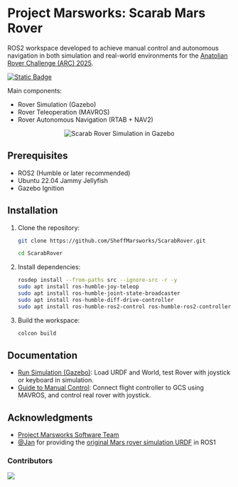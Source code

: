# Project Marsworks: Scarab Mars Rover

ROS2 workspace developed to achieve manual control and autonomous navigation in both simulation and real-world environments for the [Anatolian Rover Challenge (ARC) 2025](https://www.anatolianrover.space/arc-25-missions).

[![Static Badge](https://img.shields.io/badge/Renzo%20Damian-orange?label=Software%20Lead&link=https%3A%2F%2Fgithub.com%2Frenzodamgo)
](https://github.com/renzodamgo)

Main components:

- Rover Simulation (Gazebo)
- Rover Teleoperation (MAVROS)
- Rover Autonomous Navigation (RTAB + NAV2)

<center> <img src="assets/rover_gazebo_depth.gif" alt="Scarab Rover Simulation in Gazebo"> </center>

## Prerequisites

- ROS2 (Humble or later recommended)
- Ubuntu 22.04 Jammy Jellyfish
- Gazebo Ignition

## Installation

1. Clone the repository:

   ```bash
   git clone https://github.com/SheffMarsworks/ScarabRover.git

   cd ScarabRover
   ```

2. Install dependencies:

   ```bash
   rosdep install --from-paths src --ignore-src -r -y
   sudo apt install ros-humble-joy-teleop
   sudo apt install ros-humble-joint-state-broadcaster
   sudo apt install ros-humble-diff-drive-controller
   sudo apt install ros-humble-ros2-control ros-humble-ros2-controllers
   ```

3. Build the workspace:

   ```bash
   colcon build
   ```

## Documentation

- [Run Simulation (Gazebo)](https://github.com/SheffMarsworks/ScarabRover/blob/main/docs/Guide%20to%20Run%20Simulation.md): Load URDF and World, test Rover with joystick or keyboard in simulation.
- [Guide to Manual Control](https://github.com/SheffMarsworks/ScarabRover/blob/main/docs/Guide%20to%20Manual%20Control.md): Connect flight controller to GCS using MAVROS, and control real rover with joystick.

## Acknowledgments

- [Project Marsworks Software Team](https://marsworks.sites.sheffield.ac.uk/team#h.4kuzgvqqcu52)
- [@Jan](https://github.com/JanUniAccount) for providing the [original Mars rover simulation URDF](https://github.com/JanUniAccount/mars_rover_pkg) in ROS1

### Contributors
<a href="https://github.com/SheffMarsworks/ScarabRover/graphs/contributors">
  <img src="https://contrib.rocks/image?repo=SheffMarsworks/ScarabRover" />
</a>
